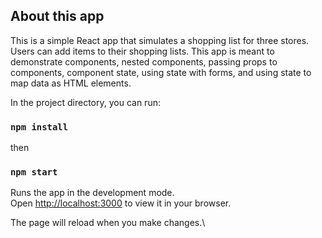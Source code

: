 
## About this app

This is a simple React app that simulates a shopping list for three stores. Users can add items to their shopping lists. This app is meant to demonstrate components, nested components, passing props to components, component state, using state with forms, and using state to map data as HTML elements.

In the project directory, you can run:

### `npm install`
then
### `npm start`

Runs the app in the development mode.\
Open [http://localhost:3000](http://localhost:3000) to view it in your browser.

The page will reload when you make changes.\
